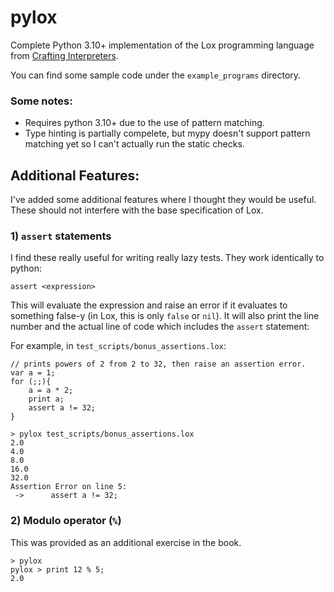 # pylox
Complete Python 3.10+ implementation of the Lox programming language from [Crafting Interpreters](https://craftinginterpreters.com/).

You can find some sample code under the `example_programs` directory.

### Some notes:

 - Requires python 3.10+ due to the use of pattern matching.
 - Type hinting is partially compelete, but mypy doesn't support pattern matching yet so I can't actually run the static checks.

## Additional Features:

I've added some additional features where I thought they would be useful. These should not interfere with the base specification of Lox. 

### 1) `assert` statements

I find these really useful for writing really lazy tests. They work identically to python:

```
assert <expression>
```

This will evaluate the expression and raise an error if it evaluates to something false-y (in Lox, this is only `false` or `nil`). It will also print the line number and the actual line of code which includes the `assert` statement:

For example, in `test_scripts/bonus_assertions.lox`:
```
// prints powers of 2 from 2 to 32, then raise an assertion error.
var a = 1;
for (;;){
    a = a * 2;
    print a; 
    assert a != 32;
}
```

```
> pylox test_scripts/bonus_assertions.lox
2.0
4.0
8.0
16.0
32.0
Assertion Error on line 5: 
 ->      assert a != 32;
```

### 2) Modulo operator (`%`)

This was provided as an additional exercise in the book.
```
> pylox
pylox > print 12 % 5;
2.0
```
